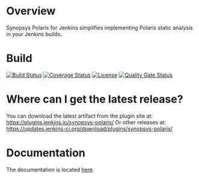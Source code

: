 # Overview
Synopsys Polaris for Jenkins simplifies implementing Polaris static analysis in your Jenkins builds.

# Build
[![Build Status](https://travis-ci.org/synopsys-sig/synopsys-polaris-plugin.svg?branch=master)](https://travis-ci.org/synopsys-sig/synopsys-polaris-plugin)
[![Coverage Status](https://coveralls.io/repos/github/synopsys-sig/synopsys-polaris-plugin/badge.svg?branch=master)](https://coveralls.io/github/synopsys-sig/synopsys-polaris-plugin?branch=master)
[![License](https://img.shields.io/badge/License-Apache%202.0-blue.svg)](https://opensource.org/licenses/Apache-2.0)
[![Quality Gate Status](https://sonarcloud.io/api/project_badges/measure?project=org.jenkins-ci.plugins%3Asynopsys-polaris&metric=alert_status)](https://sonarcloud.io/dashboard?id=org.jenkins-ci.plugins%3Asynopsys-polaris)

# Where can I get the latest release?
You can download the latest artifact from the plugin site at: https://plugins.jenkins.io/synopsys-polaris/
Or other releases at: https://updates.jenkins-ci.org/download/plugins/synopsys-polaris/

# Documentation
The documentation is located [here](https://synopsys-sig.github.io/synopsys-polaris-plugin/latest/).
